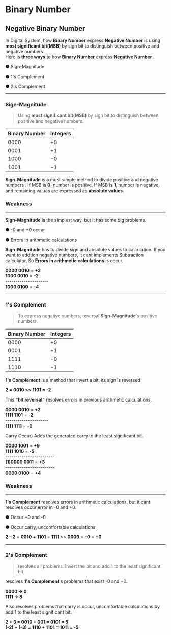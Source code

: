 Binary Number
=============

Negative Binary Number
----------------------

In Digital System, how **Binary Number** express **Negative Number** is using **most significant bit(MSB)** by sign bit to distinguish between positive and negative numbers.  
 Here is **three ways** to how **Binary Number** express **Negative Number** .

● Sign-Magnitude

● 1's Complement

● 2's Complement

---

### Sign-Magnitude

> Using **most significant bit(MSB)** by sign bit to distinguish between positive and negative numbers.

| Binary Number | Integers |
|---------------|----------|
| 0000          | +0       |
| 0001          | +1       |
| 1000          | -0       |
| 1001          | -1       |

**Sign-Magnitude** is a most simple method to divide positive and negative numbers . If MSB is **0**, number is positive, If MSB is **1**, number is negative. and remaining values are expressed as **absolute values**.

### Weakness

---

**Sign-Magnitude** is the simplest way, but it has some big problems.

● -0 and +0 occur

● Errors in arithmetic calculations

**Sign-Magnitude** has to divide sign and absolute values to calculation. If you want to addtion negative numbers, it cant implements Subtraction calculator, So **Errors in arithmetic calculations** is occur.

**0000 0010** = **+2**  
 **1000 0010** = **-2**  
\---------------------  
 **1000 0100** = **-4**

---

### 1's Complement

> To express negative numbers, reversal **Sign-Magnitude**'s positive numbers.

| Binary Number | Integers |
|---------------|----------|
| 0000          | +0       |
| 0001          | +1       |
| 1111          | -0       |
| 1110          | -1       |

**1's Complement** is a method that invert a bit, its sign is reversed

**2 = 0010 >> 1101 = -2**

This **"bit reversal"** resolves errors in previous arithmetic calculations.

**0000 0010** = **+2**  
**1111 1101** = **-2**  
\---------------------  
 **1111 1111** = **-0**

Carry Occur) Adds the generated carry to the least significant bit.

**0000 1001** = **+9**  
 **1111 1010** = **-5**  
 \------------------------  
 **(1)0000 0011** = **+3**  
 \------------------------  
 **0000 0100** = **+4**

### Weakness

---

**1's Complement** resolves errors in arithmetic calculations, but it cant resolves occur error in -0 and +0.

● Occur +0 and -0

● Occur carry, uncomfortable calculations

**2 – 2** = **0010** + **1101** = **1111** >> **0000** = **-0** = **+0**

---

### 2's Complement

> resolves all problems. Invert the bit and add 1 to the least significant bit

resolves **1's Complement**'s problems that exist -0 and +0.

**0000 -> 0**  
**1111 -> 8**

Also resolves problems that carry is occur, uncomfortable calculations by add 1 to the least significant bit.

**2 + 3 = 0010 + 001 = 0101 = 5**  
**(-2) + (-3) = 1110 + 1101 = 1011 = -5**
